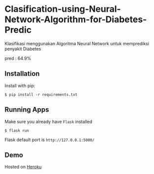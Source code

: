# Clasification-using-Neural-Network-Algorithm-for-Diabetes-Predic
Klasifikasi menggunakan Algoritma Neural Network untuk memprediksi penyakit Diabetes

pred : 64.9%

## Installation

Install with pip:

```
$ pip install -r requirements.txt
```

## Running Apps
Make sure you already have `Flask` installed

```
$ flask run
```

Flask default port is 
`http://127.0.0.1:5000/`

## Demo
Hosted on [Heroku](https://nndiabetes.herokuapp.com/)
